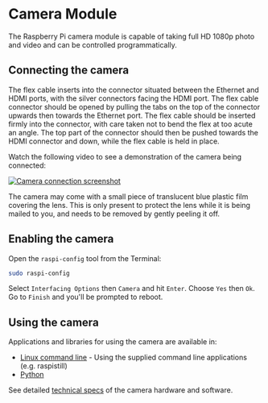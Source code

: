 # Camera Module

The Raspberry Pi camera module is capable of taking full HD 1080p photo and video and can be controlled programmatically.

## Connecting the camera

The flex cable inserts into the connector situated between the Ethernet and HDMI ports, with the silver connectors facing the HDMI port. The flex cable connector should be opened by pulling the tabs on the top of the connector upwards then towards the Ethernet port. The flex cable should be inserted firmly into the connector, with care taken not to bend the flex at too acute an angle. The top part of the connector should then be pushed towards the HDMI connector and down, while the flex cable is held in place.

Watch the following video to see a demonstration of the camera being connected:

[![Camera connection screenshot](https://img.youtube.com/vi/GImeVqHQzsE/0.jpg)](http://www.youtube.com/watch?v=GImeVqHQzsE)

The camera may come with a small piece of translucent blue plastic film covering the lens. This is only present to protect the lens while it is being mailed to you, and needs to be removed by gently peeling it off.

## Enabling the camera

Open the `raspi-config` tool from the Terminal:

```bash
sudo raspi-config
```

Select `Interfacing Options` then `Camera` and hit `Enter`. Choose `Yes` then `Ok`. Go to `Finish` and you'll be prompted to reboot.

## Using the camera

Applications and libraries for using the camera are available in:

- [Linux command line](raspicam/README.md) - Using the supplied command line applications (e.g. raspistill)
- [Python](python/README.md)

See detailed [technical specs](../../hardware/camera/README.md) of the camera hardware and software.
